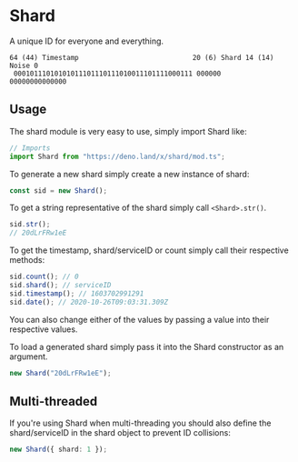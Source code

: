 # Shard

A unique ID for everyone and everything.

```
64 (44) Timestamp                            20 (6) Shard 14 (14) Noise 0
 00010111010101011101110111010011101111000111 000000       00000000000000
```

## Usage

The shard module is very easy to use, simply import Shard like:

```ts
// Imports
import Shard from "https://deno.land/x/shard/mod.ts";
```

To generate a new shard simply create a new instance of shard:

```ts
const sid = new Shard();
```

To get a string representative of the shard simply call `<Shard>.str()`.

```ts
sid.str();
// 20dLrFRw1eE
```

To get the timestamp, shard/serviceID or count simply call their respective methods:

```ts
sid.count(); // 0
sid.shard(); // serviceID
sid.timestamp(); // 1603702991291
sid.date(); // 2020-10-26T09:03:31.309Z
```

You can also change either of the values by passing a value into their respective values.

To load a generated shard simply pass it into the Shard constructor as an argument.

```ts
new Shard("20dLrFRw1eE");
```

## Multi-threaded

If you're using Shard when multi-threading you should also define the shard/serviceID in the shard object to prevent ID collisions:

```ts
new Shard({ shard: 1 });
```
